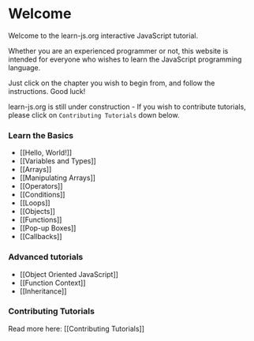 # Welcome

Welcome to the learn-js.org interactive JavaScript tutorial. 

Whether you are an experienced programmer or not, this website is intended for everyone who wishes to learn the JavaScript programming language.

Just click on the chapter you wish to begin from, and follow the instructions. Good luck!

learn-js.org is still under construction - If you wish to contribute tutorials, please click on `Contributing Tutorials` down below.

### Learn the Basics

- [[Hello, World!]]
- [[Variables and Types]]
- [[Arrays]]
- [[Manipulating Arrays]]
- [[Operators]]
- [[Conditions]]
- [[Loops]]
- [[Objects]]
- [[Functions]]
- [[Pop-up Boxes]]
- [[Callbacks]]

### Advanced tutorials
- [[Object Oriented JavaScript]]
- [[Function Context]]
- [[Inheritance]]

### Contributing Tutorials

Read more here: [[Contributing Tutorials]]
